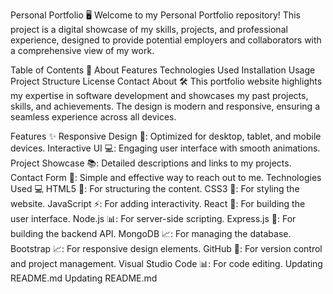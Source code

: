 Personal Portfolio 🖥️
Welcome to my Personal Portfolio repository! This project is a digital showcase of my skills, projects, and professional experience, designed to provide potential employers and collaborators with a comprehensive view of my work.

Table of Contents 📑
About
Features
Technologies Used
Installation
Usage
Project Structure
License
Contact
About 🛠️
This portfolio website highlights my expertise in software development and showcases my past projects, skills, and achievements. The design is modern and responsive, ensuring a seamless experience across all devices.

Features ✨
Responsive Design 📱: Optimized for desktop, tablet, and mobile devices.
Interactive UI 💻: Engaging user interface with smooth animations.
Project Showcase 📚: Detailed descriptions and links to my projects.
Contact Form 📧: Simple and effective way to reach out to me.
Technologies Used 💻
HTML5 📄: For structuring the content.
CSS3 🎨: For styling the website.
JavaScript ⚡️: For adding interactivity.
React 🤖: For building the user interface.
Node.js 📊: For server-side scripting.
Express.js 🚀: For building the backend API.
MongoDB 📈: For managing the database.
Bootstrap 📈: For responsive design elements.
GitHub 📂: For version control and project management.
Visual Studio Code 📊: For code editing.
Updating README.md
Updating README.md
